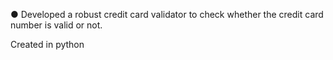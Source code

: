 ● Developed a robust credit card validator to check whether the credit card number is valid or not.

Created in python 